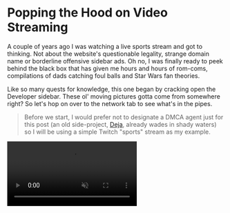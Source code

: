 # Popping the Hood on Video Streaming

A couple of years ago I was watching a live sports stream and got to thinking. Not about the website's questionable legality, strange domain name or borderline offensive sidebar ads. Oh no, I was finally ready to peek behind the black box that has given me hours and hours of rom-coms, compilations of dads catching foul balls and Star Wars fan theories.

Like so many quests for knowledge, this one began by cracking open the Developer sidebar. These ol' moving pictures gotta come from somewhere right? So let's hop on over to the network tab to see what's in the pipes.

> Before we start, I would prefer not to designate a DMCA agent just for this post (an old side-project, [Deja](/projects#deja), already wades in shady waters) so I will be using a simple Twitch "sports" stream as my example.

<video src='https://www.jdhayford.io/videos/blogs/video-1.mp4' alt='Demo of Network Requests in Developer Sidebar' autoPlay loop muted>

Well that certainly looks active. We can see new requests being made every few seconds but what we notice is that there are a bunch of GET requests to some files either ending in `.ts` or `.m3u8`. Let's take a look at a request for a `.ts` file: 

`GET https://video-edge-8c7268.mia02.abs.hls.ttvnw.net/v1/segment/CooFP2R-...etc...brAeZag.ts`

<img class='small' src='https://jdhayford.io/images/request-body.png' alt='request body, it is binary encoded into UTF-8, and its not pretty'>

So actually if you look closely you'll notice `G@` which is commonly used with - just messing around, this is a binary file in mortal tongue (the `Content-Type` header from the response is `application/octet-stream`). Let's see what our file system thinks of it.

<img  src='https://jdhayford.io/images/file-row.png' alt='.ts file in the file browser, showing its suggested file type'>

Now we notice that the file system recognizes this `.ts` file extension as a "MPEG-2 Transport Stream". Now if you aren't familiar with MPEG, it stands for Moving Pictures Experts Group which is the working group that brought us neat things like the MP3 and MP4 (you can learn more about the group, the invention of MP3 and all of the drama involved in [How Music Got Free](https://www.amazon.com/How-Music-Got-Free-Obsession/dp/0143109340)).

A quick wikipedia sesh of "MPEG-2" reveals to us that it is the generic coding of ~~moving pictures and associated audio information~~ video.  Our second trip to wiki tells us that a "Transport Stream" is just a fancy digital container for transmission of different audio and video codecs over unreliable means. Also, the starting sync byte is 0xff000000 ... remember that `G` from before?

When we open the file, our default video player takes over and gives us this:

<video src='https://www.jdhayford.io/videos/blogs/segment-example.mp4' alt='Demo of MPEG-2 transport stream' autoPlay loop muted>

2 seconds of glorious video! So the player is requesting a whole bunch of these tiny videos and stitching them together to make our stream. But this is no time to celebrate, we're not done here. We still have 2 big questions:

- a) Why are the video segments so short?
- b) How does the video player find all of these segments and put them together?

Some of you smarty pants might already have a guess or two for a) but we're going to save that for dessert, leaving us with b). So how does the player know what to do?

This brings us back to those `.m3u8` requests. A quick wiki gets us something called "M3U" which is described as such:

> (MP3 URL or Moving Picture Experts Group Audio Layer 3 Uniform Resource Locator in full) is a computer file format for a multimedia playlist.

Multimedia playlist huh? That sounds promising, let's take a peek at one:

`GET https://video-weaver.mia02.hls.ttvnw.net/v1/playlist/CooFC7G6yWcazgZqDN...etc...tg_EN-uv938sqw.m3u8`

<img src='https://jdhayford.io/images/raw-playlist.png' alt='request body including the content of an m3u8 file'>

Hey, would you look at that, its just a plain text file. As a friend of mine once said, "looks like they just went and commented the whole thing out". Anyway, we can see some cool metadata all prefixed with `#EXT`. There are even some custom tags Twitch has added in the form of `EXT-X-TWITCH-*`. Fun fact, the well known American rapper and songwriter DMX claims these files motivated his hit single "EXT gon' give it to you"  (...nobody?).

The most interesting part of this file is the latter half where we see a list of a bunch of links. If you look close, these links look a whole lot like the one we tracked to get that video segment earlier, and the number in `#EXTINF:2.000,live` matches here roughly to its duration. Neato! 

Now we know that these files are what the player uses to find the video segments for the stream. The problem here is that we only see a handful of 2-second segments here, but our stream keeps on chugging along. So where are the next segments? Time to check out that network activity again.

<img src='https://jdhayford.io/images/m3u-repeats.png' alt='network history filtering for m3u, showing repeated requests to the same url'>

Either our player keeps on forgetting what was in that playlist, or that file is not as static as we may have thought. Let's take a look at some of the responses.

<img src='https://jdhayford.io/images/playlist-timeline.png' alt='3 consecutive results of requests for the playlist file, showing the changes between them as the video segments slide up several places each time'>

So that's the trick. The playlist is constantly being updated and serves as a "sliding window" of the most recent part of the stream. The `EXT-X-MEDIA-SEQUENCE` tag now makes quite a bit of sense as it gives us an explicit way of determining how to order the playlists/manifests, going from 39437 to 39440 to 39441 in the example. All a player needs to do is poll this url on some interval to find if there are any new segments that it should fetch.

Now we know that the player runs off of a manifest file that is constantly updated, but how did we get this manifest url in the first place? And just for fun, how does a video player do things like allow us to change the quality/resolution of our stream?

Let's take a look at where it all began, the very first `.m3u8` request.

`GET https://usher.ttvnw.net/api/channel/hls/cyberlivearena11.m3u8`

<img src='https://jdhayford.io/images/master-manifest.png' alt='content of a master manifest request'>

Jackpot! This manifest is very different from the ones we've seen so far and is often called the "master" manifest. Instead of a playlist of video segments, it serves as a playlist of other stream manifests. Looking at the metadata tags, we can see things like the resolution (`RESOLUTION=1280x720`), frame rate (`FRAME-RATE=30.000`), and name (`NAME="720p"`) of each stream option! Those names are exactly what the player uses to populate its quality menu:

<img class='tiny' src='https://jdhayford.io/images/quality-options.png' alt='video quality menu with different options like 720p and 480p'>

It even includes the bandwidth/bitrate (ex. `BANDWIDTH=2350314`) of each stream. This is super useful because your player can use it with your network speed to determine the best stream it can use without stopping (hence the "Auto" option above), which is also called adaptive bit rate (ABR) streaming.

So there you have it, folks, we've solved the case. The main ingredients for a stream is a player and a manifest (and sometimes a library depending on the browser/platform to help the player with the logistics, i.e. [hls.js](https://github.com/video-dev/hls.js/)). Now remember there is a world of streaming out there and this is only one example, so we'll do some rapid-fire Q&A to solidify our understanding and add context.


### Is all video streaming done like this, using these `.m3u8` and `.ts` files?

> Definitely not, but it is the most common. This particular technique is conveniently called [HLS (HTTP Live Streaming)](https://en.wikipedia.org/wiki/HTTP_Live_Streaming). It was developed by Apple in 2009 and by far the leader in Adaptive Bit Rate streaming. The second most used method is called [MPEG-DASH (Dynamic Adaptive Streaming over HTTP)](https://en.wikipedia.org/wiki/Dynamic_Adaptive_Streaming_over_HTTP). DASH also uses the same general strategy of playlist files pointing to segments, however, its "playlists" are `.mpd` (media presentation description) files.

>  Other than `.mpd` files being XML (meh), DASH is codec and container format agnostic and just overall more flexible. It is also the first HTTP ABR method that is an international standard, unlike Apple's [HLS](https://en.wikipedia.org/wiki/HTTP_Live_Streaming), Microsoft's [Smooth Streaming](https://en.wikipedia.org/wiki/Adaptive_bitrate_streaming#Microsoft_Smooth_Streaming), Adobe's [HDS](https://en.wikipedia.org/wiki/Adaptive_bitrate_streaming#Adobe_HTTP_Dynamic_Streaming), etc. 

> This may not come as a surprise to anyone, but MPEG-DASH is not supported by Safari/iOS. So if you want your DASH stream to get invited to Apple's walled garden party, you'll likely have to generate an HLS compliant `.m3u8` playlist.

> I chose to focus on an HLS example here not only because it is the most prevalent, but also because the pure text manifests provide the friendliest visibility (looking at you XML) into how the bacon gets made.

### Is HLS only for video streams?

> Nuh-uh! Remember a transport stream is a "fancy digital container for transmission of different audio and video codecs". This hints that they can also be used to transmit segments of an audio stream, and manifests still get give us all of the same bells and whistles we talked about earlier.

### Is HLS only for live streams (vs video on-demand aka VOD)?

> Nope! It can easily be used for on-demand content. Instead of a constantly updating sliding window playlist, the manifest will be a static list of all of the segments that make up the entire program. Additionally, it will have the following metadata tag `#EXT-X-PLAYLIST-TYPE` set to `VOD`.

### If a live or on-demand stream tells you where all the segments are, what prevents people from grabbing the videos directly and potentially redistributing them?

> Oh you are a mischievous one aren't you? I won't go too deep into it as there is an entire world of content protection and Digital Rights Management (aka DRM). When it comes down to it, you either restrict access to the files (somewhat effective but relatively straightforward) or encrypt the videos to control the ability to play them with DRM (most effective but difficult due to dependency requirements across many players and platforms).
> 
> This was something I did a bit of exploration on while building a toy project called [Deja](/projects#deja) which is a chrome extension that lets the user generate a replay from a live stream (assuming its using HLS) from the chrome extension or the Deja web app. There are several ways you could approach this, but Deja essentially sent the manifests it saw in network traffic back to a server that, when a replay was requested, would attempt to fetch the relevant segments itself and stitch them together with [ffmpeg](https://ffmpeg.org/). 
> 
> Much like a lock pick set, it is not inherently illegal, but it can pretty easily be used by users to do some naughty things that violate the [DMCA](https://en.wikipedia.org/wiki/Digital_Millennium_Copyright_Act). If you recall from the beginning, I don't feel like dealing with all that hoopla. That is largely why I did it for fun, don't actively host it, and open source it in the hopes of being useful to someone else. 🤷‍♂️

### Why are the segments so short? How do you decide what length to use?

> Ah so you remembered! If we think about it, on the other side of a live video stream there is a constant feed of video that is being chopped up, encoded, and then uploaded to the origin server where our manifest can then include it for the client to fetch it. That means that if our segments are 30 seconds long, even if we ignore all of the intermediate steps, we will always be _at least_ 30 seconds behind the actual live event. So by reducing the size of those segments, we reduce the lowest possible delay between the initial recording and our player (commonly referred to as glass-to-glass in the industry). 
> 
> But why does Twitch stop at 2 seconds, why not go even lower? There are a lot of factors at play here, but we'll take a look at two main ones.
> 
> The first is fairly simple, each request from the client for a segment has some overhead time cost, so shorter segments means more overhead time cost, thus hurting throughput and adding latency. You can see this relationship graphed below for persistent and non-persistent connections ([source](https://streaminglearningcenter.com/blogs/choosing-the-optimal-segment-duration.html)):
>
> <img src='https://jdhayford.io/images/segment-graph.png' alt='graph of throughput vs segment length'>
> 
> The second relates to how the length of a segment affects its compression and memory size (which also determines how much total data has to be transferred through a system for a stream). Video encoding largely accomplishes compression by recording the changes/deltas in the frames over time rather than every single frame. 
> 
> Take a very short video, for example, 1 second long at 60 frames per second. It has to include the first frame as a full image (called the keyframe, which takes much more memory), and the rest of the 59 frames can be recreated from the compressed deltas. A 5-second video could be encoded using 1 keyframe, and then the rest of the 299 frames can be recreated using the deltas. This might not seem like a big difference, but these things can really add up when you are constantly doing multiple live events, each replicated into different quality encodings, and serving those to a massive audience. 
> 
> So why not just do very long segments to sacrifice latency for a cheaper AWS bill at the end of the month? This goes back into encoding, but there are diminishing returns on compression for the length of a segment as keyframes are usually included anyway every couple of seconds in the video for quality/consistency reasons. Just remember that the longer the segment, the longer it takes for a client to download the very first segment and actually start the stream.
> 
> To wrap up, it depends on your priorities but it is generally accepted that 2-6 seconds is a good length to use for live content, and something like 6-10 seconds for on-demand content.

And this brings our lovely [yak-shaving](https://dev.to/dance2die/shaving-yak-4g2m) session to a close. I truly hope this brief journey has left the reader with some understanding, appreciation, and curiosity the next time they watch a video stream. Thanks for tagging along!

> Note: It is also worth noting that we barely touched on the topic of video encoding/compression which is a fascinating and deep field of study in its own right (and a potential future blog topic). For anyone looking to dive a little deeper, I cannot think of a better place to start than with https://github.com/leandromoreira/digital_video_introduction for everything from basic video terminology to video codecs, compression techniques, etc.
> 
> Happy hunting :)